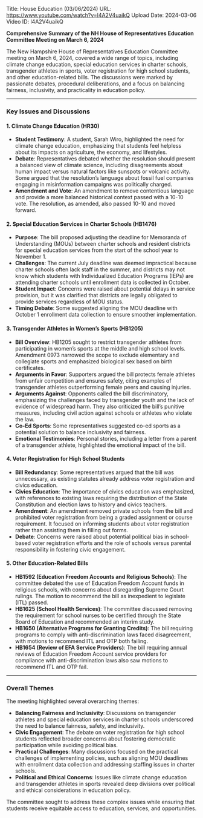 Title: House Education (03/06/2024)
URL: https://www.youtube.com/watch?v=l4A2V4uaikQ
Upload Date: 2024-03-06
Video ID: l4A2V4uaikQ

**Comprehensive Summary of the NH House of Representatives Education Committee Meeting on March 6, 2024**

The New Hampshire House of Representatives Education Committee meeting on March 6, 2024, covered a wide range of topics, including climate change education, special education services in charter schools, transgender athletes in sports, voter registration for high school students, and other education-related bills. The discussions were marked by passionate debates, procedural deliberations, and a focus on balancing fairness, inclusivity, and practicality in education policy.

---

### **Key Issues and Discussions**

#### **1. Climate Change Education (HR30)**
- **Student Testimony**: A student, Sarah Wiro, highlighted the need for climate change education, emphasizing that students feel helpless about its impacts on agriculture, the economy, and lifestyles.
- **Debate**: Representatives debated whether the resolution should present a balanced view of climate science, including disagreements about human impact versus natural factors like sunspots or volcanic activity. Some argued that the resolution’s language about fossil fuel companies engaging in misinformation campaigns was politically charged.
- **Amendment and Vote**: An amendment to remove contentious language and provide a more balanced historical context passed with a 10-10 vote. The resolution, as amended, also passed 10-10 and moved forward.

#### **2. Special Education Services in Charter Schools (HB1476)**
- **Purpose**: The bill proposed adjusting the deadline for Memoranda of Understanding (MOUs) between charter schools and resident districts for special education services from the start of the school year to November 1.
- **Challenges**: The current July deadline was deemed impractical because charter schools often lack staff in the summer, and districts may not know which students with Individualized Education Programs (IEPs) are attending charter schools until enrollment data is collected in October.
- **Student Impact**: Concerns were raised about potential delays in service provision, but it was clarified that districts are legally obligated to provide services regardless of MOU status.
- **Timing Debate**: Some suggested aligning the MOU deadline with October 1 enrollment data collection to ensure smoother implementation.

#### **3. Transgender Athletes in Women’s Sports (HB1205)**
- **Bill Overview**: HB1205 sought to restrict transgender athletes from participating in women’s sports at the middle and high school levels. Amendment 0973 narrowed the scope to exclude elementary and collegiate sports and emphasized biological sex based on birth certificates.
- **Arguments in Favor**: Supporters argued the bill protects female athletes from unfair competition and ensures safety, citing examples of transgender athletes outperforming female peers and causing injuries.
- **Arguments Against**: Opponents called the bill discriminatory, emphasizing the challenges faced by transgender youth and the lack of evidence of widespread harm. They also criticized the bill’s punitive measures, including civil action against schools or athletes who violate the law.
- **Co-Ed Sports**: Some representatives suggested co-ed sports as a potential solution to balance inclusivity and fairness.
- **Emotional Testimonies**: Personal stories, including a letter from a parent of a transgender athlete, highlighted the emotional impact of the bill.

#### **4. Voter Registration for High School Students**
- **Bill Redundancy**: Some representatives argued that the bill was unnecessary, as existing statutes already address voter registration and civics education.
- **Civics Education**: The importance of civics education was emphasized, with references to existing laws requiring the distribution of the State Constitution and election laws to history and civics teachers.
- **Amendment**: An amendment removed private schools from the bill and prohibited voter registration from being a graded assignment or course requirement. It focused on informing students about voter registration rather than assisting them in filling out forms.
- **Debate**: Concerns were raised about potential political bias in school-based voter registration efforts and the role of schools versus parental responsibility in fostering civic engagement.

#### **5. Other Education-Related Bills**
- **HB1592 (Education Freedom Accounts and Religious Schools)**: The committee debated the use of Education Freedom Account funds in religious schools, with concerns about disregarding Supreme Court rulings. The motion to recommend the bill as inexpedient to legislate (ITL) passed.
- **HB1625 (School Health Services)**: The committee discussed removing the requirement for school nurses to be certified through the State Board of Education and recommended an interim study.
- **HB1650 (Alternative Programs for Granting Credits)**: The bill requiring programs to comply with anti-discrimination laws faced disagreement, with motions to recommend ITL and OTP both failing.
- **HB1654 (Review of EFA Service Providers)**: The bill requiring annual reviews of Education Freedom Account service providers for compliance with anti-discrimination laws also saw motions to recommend ITL and OTP fail.

---

### **Overall Themes**
The meeting highlighted several overarching themes:
- **Balancing Fairness and Inclusivity**: Discussions on transgender athletes and special education services in charter schools underscored the need to balance fairness, safety, and inclusivity.
- **Civic Engagement**: The debate on voter registration for high school students reflected broader concerns about fostering democratic participation while avoiding political bias.
- **Practical Challenges**: Many discussions focused on the practical challenges of implementing policies, such as aligning MOU deadlines with enrollment data collection and addressing staffing issues in charter schools.
- **Political and Ethical Concerns**: Issues like climate change education and transgender athletes in sports revealed deep divisions over political and ethical considerations in education policy.

The committee sought to address these complex issues while ensuring that students receive equitable access to education, services, and opportunities.